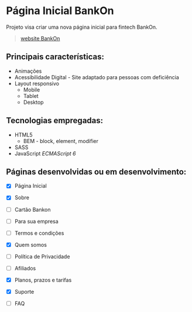 # Página Inicial BankOn

Projeto visa criar uma nova página inicial para fintech BankOn.

> [website BankOn](http://www.bankon.com.br)

## Principais características:
* Animações
* Acessibilidade Digital -  Site adaptado para pessoas com deficiência
* Layout responsivo
  * Mobile
  * Tablet
  * Desktop

## Tecnologias empregadas:
* HTML5
  * BEM - block, element, modifier
* SASS
* JavaScript *ECMAScript 6*


## Páginas desenvolvidas ou em  desenvolvimento:
- [x] Página Inicial
- [x] Sobre
- [ ] Cartão Bankon
- [ ] Para sua empresa
- [ ] Termos e condições
- [x] Quem somos
- [ ] Política de Privacidade
- [ ] Afiliados
- [X] Planos, prazos e tarifas
- [x] Suporte
- [ ] FAQ

